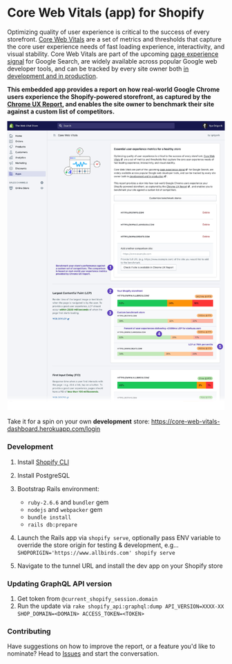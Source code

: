 # Core Web Vitals (app) for Shopify

Optimizing quality of user experience is critical to the success of every storefront. [Core Web Vitals](https://blog.chromium.org/2020/05/introducing-web-vitals-essential-metrics.html) are a set of metrics and thresholds that capture the core user experience needs of fast loading experience, interactivity, and visual stability. Core Web Vitals are part of the upcoming [page experience signal](https://webmasters.googleblog.com/2020/05/evaluating-page-experience.html) for Google Search, are widely available across popular Google web developer tools, and can be tracked by every site owner both [in development and in production](https://web.dev/vitals-tools/).

**This embedded app provides a report on how real-world Google Chrome users experience the Shopify-powered storefront, as captured by the [Chrome UX Report](https://developers.google.com/web/tools/chrome-user-experience-report), and enables the site owner to benchmark their site against a custom list of competitors.**

[![CWV for Shopify preview](storage/cwv-shopify-preview.jpg)](storage/cwv-shopify-preview.jpg)

Take it for a spin on your own **development** store: https://core-web-vitals-dashboard.herokuapp.com/login

### Development

1. Install [Shopify CLI](https://shopify.github.io/shopify-app-cli/)
1. Install PostgreSQL
1. Bootstrap Rails environment:

   - `ruby-2.6.6` and `bundler` gem
   - `nodejs` and `webpacker` gem
   - `bundle install`
   - `rails db:prepare`

1. Launch the Rails app via `shopify serve`, optionally pass ENV variable to override the store origin for testing & development, e.g...
   `SHOPORIGIN='https://www.allbirds.com' shopify serve`
1. Navigate to the tunnel URL and install the dev app on your Shopify store

### Updating GraphQL API version

1. Get token from `@current_shopify_session.domain`
1. Run the update via
   `rake shopify_api:graphql:dump API_VERSION=XXXX-XX SHOP_DOMAIN=<DOMAIN> ACCESS_TOKEN=<TOKEN>`

### Contributing

Have suggestions on how to improve the report, or a feature you'd like to nominate? Head to [Issues](/issues) and start the conversation.
